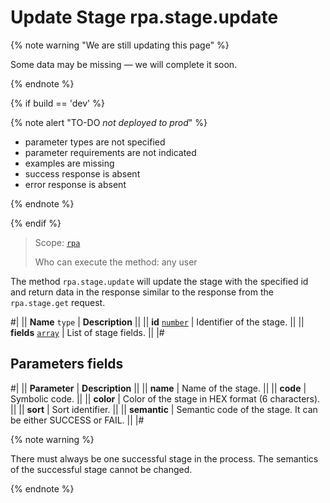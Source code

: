 # Update Stage rpa.stage.update

{% note warning "We are still updating this page" %}

Some data may be missing — we will complete it soon.

{% endnote %}

{% if build == 'dev' %}

{% note alert "TO-DO _not deployed to prod_" %}

- parameter types are not specified
- parameter requirements are not indicated
- examples are missing
- success response is absent
- error response is absent

{% endnote %}

{% endif %}

> Scope: [`rpa`](../../../scopes/permissions.md)
>
> Who can execute the method: any user

The method `rpa.stage.update` will update the stage with the specified id and return data in the response similar to the response from the `rpa.stage.get` request.

#|
|| **Name**
`type` | **Description** ||
|| **id** 
[`number`](../../../data-types.md) | Identifier of the stage. ||
|| **fields** 
[`array`](../../../data-types.md) | List of stage fields. ||
|#

## Parameters fields

#|
|| **Parameter** | **Description** ||
|| **name** | Name of the stage. ||
|| **code** | Symbolic code. ||
|| **color** | Color of the stage in HEX format (6 characters). ||
|| **sort** | Sort identifier. ||
|| **semantic** | Semantic code of the stage. It can be either SUCCESS or FAIL. ||
|#

{% note warning %}

There must always be one successful stage in the process. The semantics of the successful stage cannot be changed.

{% endnote %}
